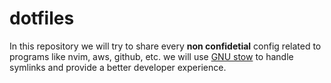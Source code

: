 # dotfiles
In this repository we will try to share every **non confidetial** config related to programs like nvim, aws, github, etc. we will use [GNU stow](https://www.gnu.org/software/stow/) to handle symlinks and provide a better developer experience.
